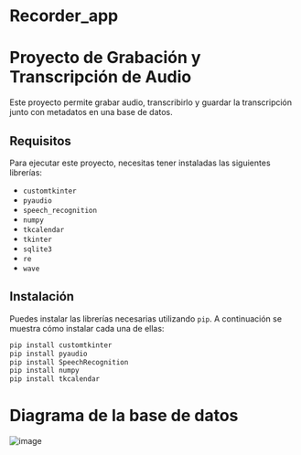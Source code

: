 # Recorder_app
# Proyecto de Grabación y Transcripción de Audio

Este proyecto permite grabar audio, transcribirlo y guardar la transcripción junto con metadatos en una base de datos.

## Requisitos

Para ejecutar este proyecto, necesitas tener instaladas las siguientes librerías:

- `customtkinter`
- `pyaudio`
- `speech_recognition`
- `numpy`
- `tkcalendar`
- `tkinter`
- `sqlite3`
- `re`
- `wave`

## Instalación

Puedes instalar las librerías necesarias utilizando `pip`. A continuación se muestra cómo instalar cada una de ellas:

```sh
pip install customtkinter
pip install pyaudio
pip install SpeechRecognition
pip install numpy
pip install tkcalendar

```
# Diagrama de la base de datos
![image](https://github.com/user-attachments/assets/c7e250f1-57b5-47fa-923d-e50be3f0c54b)
